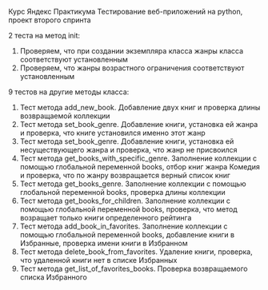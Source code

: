 Курс Яндекс Практикума Тестирование веб-приложений на python, проект второго спринта

2 теста на метод init:
1. Проверяем, что при создании экземпляра класса жанры класса соответствуют установленным
2. Проверяем, что жанры возрастного ограничения соответствуют установленным

9 тестов на другие методы класса:
1. Тест метода add_new_book. Добавление двух книг и проверка длины возвращаемой коллекции
2. Тест метода set_book_genre. Добавление книги, установка ей жанра и проверка, что книге установился именно этот жанр
3. Тест метода set_book_genre. Добавление книги, установка ей несуществующего жанра и проверка, что жанр не присвоился
4. Тест метода get_books_with_specific_genre. Заполнение коллекции с помощью глобальной переменной books, отбор книг жанра Комедия и проверка, что по жанру возвращается верный список книг
5. Тест метода get_books_genre. Заполнение коллекции с помощью глобальной переменной books, проверка длины коллекции
6. Тест метода get_books_for_children. Заполнение коллекции с помощью глобальной переменной books, проверка, что метод возращает только книги определенного рейтинга
7. Тест метода add_book_in_favorites. Заполнение коллекции с помощью глобальной переменной books, добавление книги в Избранные, проверка имени книги в Избранном
8. Тест метода delete_book_from_favorites. Удаление книги, проверка, что удаленной книги нет в списке Избранных
9. Тест метода get_list_of_favorites_books. Проверка возвращаемого списка Избранного
